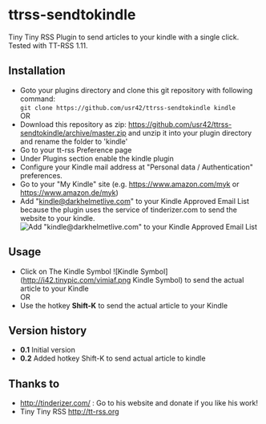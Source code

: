 ttrss-sendtokindle
==================

Tiny Tiny RSS Plugin to send articles to your kindle with a single click. Tested with TT-RSS 1.11.

Installation
------------
* Goto your plugins directory and clone this git repository with following command:  
`git clone https://github.com/usr42/ttrss-sendtokindle kindle`  
OR
* Download this repository as zip: https://github.com/usr42/ttrss-sendtokindle/archive/master.zip and unzip it into your plugin directory and rename the folder to 'kindle'
* Go to your tt-rss Preference page
* Under Plugins section enable the kindle plugin
* Configure your Kindle mail address at "Personal data / Authentication" preferences.
* Go to your "My Kindle" site (e.g.  https://www.amazon.com/myk or  https://www.amazon.de/myk)
* Add "kindle@darkhelmetlive.com" to your Kindle Approved Email List  because the plugin uses the service of tinderizer.com to send the website to your kindle.
![Add "kindle@darkhelmetlive.com" to your Kindle Approved Email List](http://img.skitch.com/20110523-jykm4xnmsg783thqmd6qtmdcab.jpg "Kindle Approved Email List")

Usage
-----
* Click on The Kindle Symbol ![Kindle Symbol] (http://i42.tinypic.com/vimiaf.png Kindle Symbol) to send the actual article to your Kindle  
OR
* Use the hotkey **Shift-K** to send the actual article to your Kindle

Version history
---------------
* **0.1** Initial version
* **0.2** Added hotkey Shift-K to send actual article to kindle

Thanks to
---------
*  http://tinderizer.com/ : Go to his website and donate if you like his work!
* Tiny Tiny RSS http://tt-rss.org
